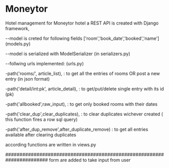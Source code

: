 # Moneytor
Hotel management for Moneytor hotel
a REST API is created with Django framework,

--model is creted for following fields ['room','book_date','booked','name'] (models.py)

--model is serialized with ModelSerializer (in serializers.py)

--follwing urls implemented: (urls.py)

  -path('rooms/', article_list), : to get all the entries of rooms OR post a new entry (in json format)

  -path('detail/int:pk', article_detail), : to get/put/delete single entry with its id (pk)

  -path('allbooked',raw_input), : to get only booked rooms with their dates

  -path('clear_dup',clear_duplicates), : to clear duplicates wichever created ( this function fires a row sql query) 

  -path('after_dup_remove',after_duplicate_remove) : to get all entries available after clearing duplicates

according functions are written in views.py

#######################################################################
form are added to take input from user
